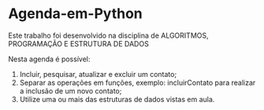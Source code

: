 # Agenda-em-Python
Este trabalho foi desenvolvido na disciplina de ALGORITMOS, PROGRAMAÇÃO E ESTRUTURA DE DADOS 

Nesta agenda é possível:
1) Incluir, pesquisar, atualizar e excluir um contato;
2) Separar as operações em funções, exemplo: incluirContato para realizar a inclusão de um novo contato;
3) Utilize uma ou mais das estruturas de dados vistas em aula.
